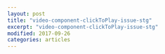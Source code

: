 ```yaml
---
layout: post
title: "video-component-clickToPlay-issue-stg"
excerpt: "video-component-clickToPlay-issue-stg"
modified: 2017-09-26
categories: articles
---
```

<div class="apester-media" data-media-id="5f3a7acaf1d7557dc600db62" height="512"></div><script async src="https://static.stg.apester.com/js/sdk/latest/apester-sdk.js"></script>

